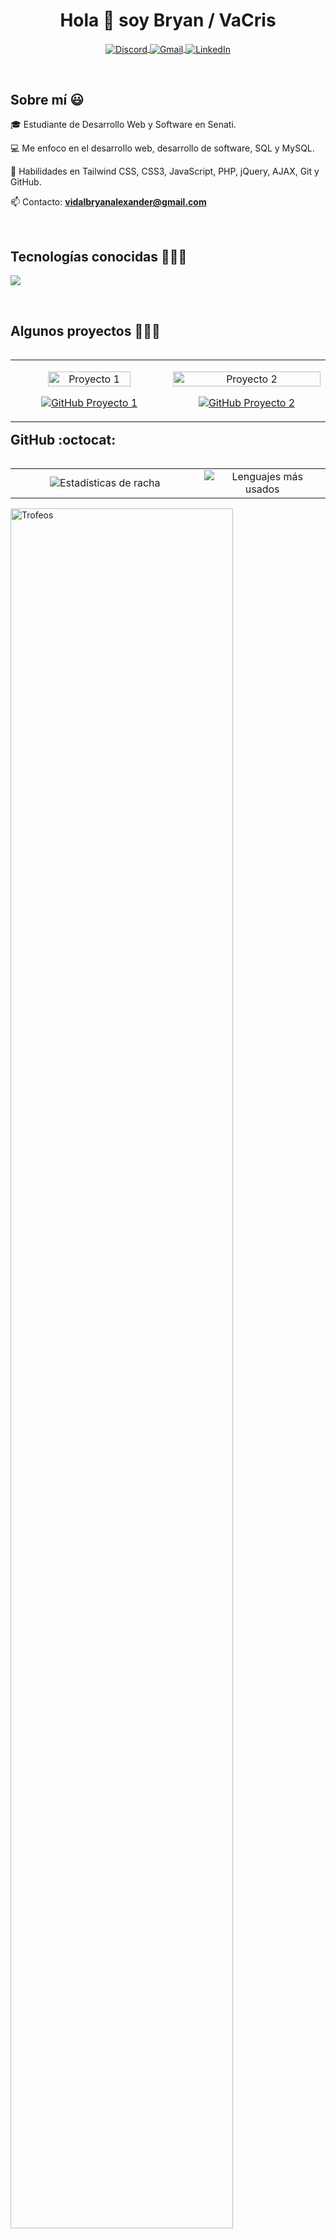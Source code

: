 <h1 align="center">Hola 👋 soy Bryan / VaCris</h1>

<p align="center">
  <a href="https://discord.gg/PRDX5ayBgB" target="_blank">
    <img align="center" src="https://img.shields.io/badge/Discord-7289DA?style=for-the-badge&logo=discord&logoColor=white" alt="Discord" />
  </a>
  <a href="mailto:vidalbryanalexander@gmail.com" target="_blank">
    <img align="center" src="https://img.shields.io/badge/Gmail-D14836?style=for-the-badge&logo=gmail&logoColor=white" alt="Gmail" />
  </a>
  <a href="https://www.linkedin.com/in/bryan-alexander-vidal-crispin-110410301" target="_blank">
    <img align="center" src="https://img.shields.io/badge/LinkedIn-0077B5?style=for-the-badge&logo=linkedin&logoColor=white" alt="LinkedIn" />
  </a>
</p>

<br>

<h2>Sobre mí 😃</h2>
<p align="left">
🎓 Estudiante de Desarrollo Web y Software en Senati.

💻 Me enfoco en el desarrollo web, desarrollo de software, SQL y MySQL. 

🔧 Habilidades en Tailwind CSS, CSS3, JavaScript, PHP, jQuery, AJAX, Git y GitHub.

📫 Contacto: **vidalbryanalexander@gmail.com**
</p>

<br>

<h2>Tecnologías conocidas 👨🏻‍💻</h2>
<p align="left">
  <a href="https://skillicons.dev">
    <img src="https://skillicons.dev/icons?i=html,css,tailwindcss,js,php,mysql,git,github,jquery,npm,java,nodejs" />
  </a>
</p>

<br>

<div id="proyectos">
<h2>Algunos proyectos 👨🏻‍💻</h2>
<table align="left">
  <tr>
    <td width="25%" align="center">
      <p align="center">
        <a href="https://github.com/VaCris/webseries-VaCris" title="Ver Proyecto 1">
          <img align="center" width=75% src="https://iili.io/djgPznj.png" alt="Proyecto 1" />
        </a>
      </p>
      <p align="center">
        <a href="https://github.com/VaCris/webseries-VaCris" target="_blank">
          <img align="center" src="https://img.shields.io/badge/GitHub-100000?style=for-the-badge&logo=github&logoColor=white" alt="GitHub Proyecto 1" />
        </a>
      </p>
    </td>
    <td width="25%" align="center">
      <p align="center">
        <a href="https://github.com/VaCris/Crud-Basico-en-JSP-con-MYSQL" title="Ver Proyecto 2">
          <img align="center" width=100% src="https://iili.io/djge4hN.png" alt="Proyecto 2" />
        </a>
      </p>
      <p align="center">
        <a href="https://github.com/VaCris/Crud-Basico-en-JSP-con-MYSQL" target="_blank">
          <img align="center" src="https://img.shields.io/badge/GitHub-100000?style=for-the-badge&logo=github&logoColor=white" alt="GitHub Proyecto 2" />
        </a>
      </p>
    </td>
  </tr>
</table>
</div>

<br><br><h2>GitHub :octocat:</h2>
<p align="center">
  <table align="left">
    <tr>
      <td width="60%" align="center">
        <img src="https://github-readme-streak-stats.herokuapp.com/?user=VaCris&theme=dark&hide_border=false" alt="Estadísticas de racha" />
      </td>
      <td width="40%" align="center">
        <img src="https://github-readme-stats.vercel.app/api/top-langs/?username=VaCris&theme=dark&hide_border=false&langs_count=10" alt="Lenguajes más usados" />
      </td>
    </tr>
  </table>
  <div align="left">
    <a href="https://github.com/ryo-ma/github-profile-trophy" title="Ver Trofeos">
      <img width="84%" src="https://github-profile-trophy.vercel.app/?username=VaCris&theme=radical&row=1&column=7&margin-h=15&margin-w=5&no-bg=true" alt="Trofeos" />
    </a>
  </div>
</p>
